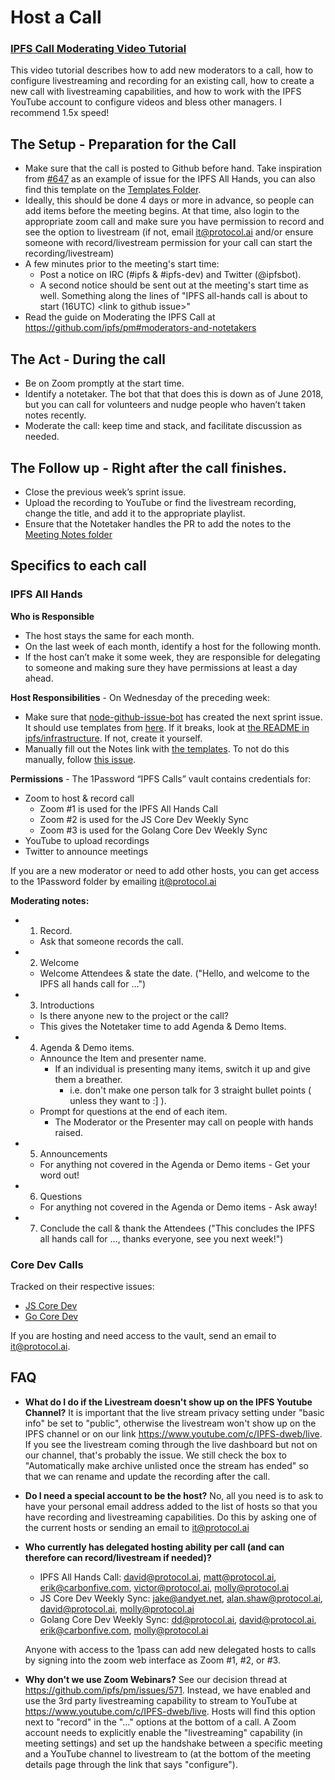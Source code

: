 # Host a Call

### [IPFS Call Moderating Video Tutorial](https://drive.google.com/file/d/14glOxDfJTa1hyWso8vyhnoGjbZc1s2LL/view)
This video tutorial describes how to add new moderators to a call, how to configure livestreaming and recording for an existing call, how to create a new call with livestreaming capabilities, and how to work with the IPFS YouTube account to configure videos and bless other managers. I recommend 1.5x speed!

## The Setup - Preparation for the Call

- Make sure that the call is posted to Github before hand. Take inspiration from [#647](https://github.com/ipfs/pm/issues/647) as an example of issue for the IPFS All Hands, you can also find this template on the [Templates Folder](https://github.com/ipfs/pm/tree/master/templates).
- Ideally, this should be done 4 days or more in advance, so people can add items before the meeting begins. At that time, also login to the appropriate zoom call and make sure you have permission to record and see the option to livestream (if not, email it@protocol.ai and/or ensure someone with record/livestream permission for your call can start the recording/livestream)
- A few minutes prior to the meeting's start time:
  - Post a notice on IRC (#ipfs & #ipfs-dev) and Twitter (@ipfsbot).
  - A second notice should be sent out at the meeting's start time as well. Something along the lines of "IPFS all-hands call is about to start (16UTC) \<link to github issue\>"
- Read the guide on Moderating the IPFS Call at https://github.com/ipfs/pm#moderators-and-notetakers

## The Act - During the call

- Be on Zoom promptly at the start time.
- Identify a notetaker. The bot that that does this is down as of June 2018, but you can call for volunteers and nudge people who haven’t taken notes recently.
- Moderate the call: keep time and stack, and facilitate discussion as needed.

## The Follow up - Right after the call finishes.

- Close the previous week’s sprint issue.
- Upload the recording to YouTube or find the livestream recording, change the title, and add it to the appropriate playlist.
- Ensure that the Notetaker handles the PR to add the notes to the [Meeting Notes folder](https://github.com/ipfs/pm/tree/master/meeting-notes)

## Specifics to each call

### IPFS All Hands

**Who is Responsible**
- The host stays the same for each month.
- On the last week of each month, identify a host for the following month.
- If the host can’t make it some week, they are responsible for delegating to someone and making sure they have permissions at least a day ahead.

**Host Responsibilities** - On Wednesday of the preceding week:
- Make sure that [node-github-issue-bot](https://github.com/ipfs/node-github-issue-bot) has created the next sprint issue. It should use templates from [here](https://github.com/ipfs/node-github-issue-bot/tree/master/templates). If it breaks, look at [the README in ipfs/infrastructure](https://github.com/ipfs/infrastructure/tree/master/sprintbot). If not, create it yourself.
- Manually fill out the Notes link with [the templates](https://github.com/ipfs/pm/tree/master/templates). To not do this manually, follow [this issue](https://github.com/ipfs/node-github-issue-bot/issues/8).

**Permissions** - The 1Password “IPFS Calls” vault contains credentials for:
- Zoom to host & record call
  - Zoom #1 is used for the IPFS All Hands Call
  - Zoom #2 is used for the JS Core Dev Weekly Sync
  - Zoom #3 is used for the Golang Core Dev Weekly Sync
- YouTube to upload recordings
- Twitter to announce meetings

If you are a new moderator or need to add other hosts, you can get access to the 1Password folder by emailing it@protocol.ai

**Moderating notes:**
- 1. Record.
  - Ask that someone records the call.
- 2. Welcome
  - Welcome Attendees & state the date. ("Hello, and welcome to the IPFS all hands call for ...")
- 3. Introductions
  - Is there anyone new to the project or the call?
  - This gives the Notetaker time to add Agenda & Demo Items.
- 4. Agenda & Demo items.
  - Announce the Item and presenter name.
    - If an individual is presenting many items, switch it up and give them a breather.
      - i.e. don't make one person talk for 3 straight bullet points ( unless they want to :] ).
  - Prompt for questions at the end of each item.
    - The Moderator or the Presenter may call on people with hands raised.
- 5. Announcements
  - For anything not covered in the Agenda or Demo items - Get your word out!
- 6. Questions
  - For anything not covered in the Agenda or Demo items - Ask away!
- 7. Conclude the call & thank the Attendees ("This concludes the IPFS all hands call for ..., thanks everyone, see you next week!")


### Core Dev Calls

Tracked on their respective issues:
- [JS Core Dev](https://github.com/ipfs/pm/issues/650)
- [Go Core Dev](https://github.com/ipfs/pm/issues/674)

If you are hosting and need access to the vault, send an email to it@protocol.ai.

## FAQ

- **What do I do if the Livestream doesn't show up on the IPFS Youtube Channel?** It is important that the live stream privacy setting under "basic info" be set to "public", otherwise the livestream won't show up on the IPFS channel or on our link https://www.youtube.com/c/IPFS-dweb/live. If you see the livestream coming through the live dashboard but not on our channel, that's probably the issue. We still check the box to "Automatically make archive unlisted once the stream has ended" so that we can rename and update the recording after the call. 
- **Do I need a special account to be the host?** No, all you need is to ask to have your personal email address added to the list of hosts so that you have recording and livestreaming capabilities. Do this by asking one of the current hosts or sending an email to it@protocol.ai
- **Who currently has delegated hosting ability per call (and can therefore can record/livestream if needed)?**
  - IPFS All Hands Call: david@protocol.ai, matt@protocol.ai, erik@carbonfive.com, victor@protocol.ai, molly@protocol.ai
  - JS Core Dev Weekly Sync: jake@andyet.net, alan.shaw@protocol.ai, david@protocol.ai, molly@protocol.ai
  - Golang Core Dev Weekly Sync: dd@protocol.ai, david@protocol.ai, erik@carbonfive.com, molly@protocol.ai

  Anyone with access to the 1pass can add new delegated hosts to calls by signing into the zoom web interface as Zoom #1, #2, or #3.
- **Why don't we use Zoom Webinars?** See our decision thread at https://github.com/ipfs/pm/issues/571. Instead, we have enabled and use the 3rd party livestreaming capability to stream to YouTube at https://www.youtube.com/c/IPFS-dweb/live. Hosts will find this option next to "record" in the "..." options at the bottom of a call. A Zoom account needs to explicitly enable the "livestreaming" capability (in meeting settings) and set up the handshake between a specific meeting and a YouTube channel to livestream to (at the bottom of the meeting details page through the link that says "configure").
